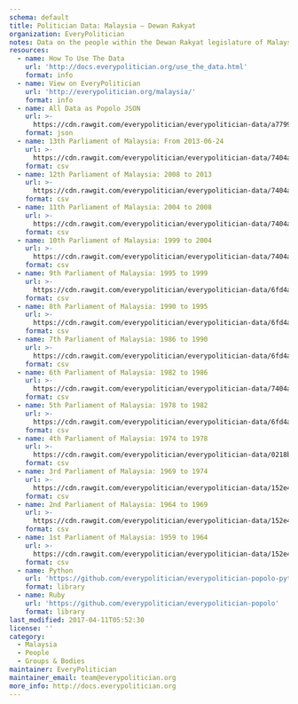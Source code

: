 ```yaml
---
schema: default
title: Politician Data: Malaysia — Dewan Rakyat
organization: EveryPolitician
notes: Data on the people within the Dewan Rakyat legislature of Malaysia.
resources:
  - name: How To Use The Data
    url: 'http://docs.everypolitician.org/use_the_data.html'
    format: info
  - name: View on EveryPolitician
    url: 'http://everypolitician.org/malaysia/'
    format: info
  - name: All Data as Popolo JSON
    url: >-
      https://cdn.rawgit.com/everypolitician/everypolitician-data/a7799ec0bd0efc74d0489f07795505be6c94e69b/data/Malaysia/Dewan_Rakyat/ep-popolo-v1.0.json
    format: json
  - name: 13th Parliament of Malaysia: From 2013-06-24
    url: >-
      https://cdn.rawgit.com/everypolitician/everypolitician-data/7404ae0108a746d7ff8925d2c8f04de4495105fa/data/Malaysia/Dewan_Rakyat/term-13.csv
    format: csv
  - name: 12th Parliament of Malaysia: 2008 to 2013
    url: >-
      https://cdn.rawgit.com/everypolitician/everypolitician-data/7404ae0108a746d7ff8925d2c8f04de4495105fa/data/Malaysia/Dewan_Rakyat/term-12.csv
    format: csv
  - name: 11th Parliament of Malaysia: 2004 to 2008
    url: >-
      https://cdn.rawgit.com/everypolitician/everypolitician-data/7404ae0108a746d7ff8925d2c8f04de4495105fa/data/Malaysia/Dewan_Rakyat/term-11.csv
    format: csv
  - name: 10th Parliament of Malaysia: 1999 to 2004
    url: >-
      https://cdn.rawgit.com/everypolitician/everypolitician-data/7404ae0108a746d7ff8925d2c8f04de4495105fa/data/Malaysia/Dewan_Rakyat/term-10.csv
    format: csv
  - name: 9th Parliament of Malaysia: 1995 to 1999
    url: >-
      https://cdn.rawgit.com/everypolitician/everypolitician-data/6fd4a2f9b71600742c6562532b91823cc509cea9/data/Malaysia/Dewan_Rakyat/term-9.csv
    format: csv
  - name: 8th Parliament of Malaysia: 1990 to 1995
    url: >-
      https://cdn.rawgit.com/everypolitician/everypolitician-data/6fd4a2f9b71600742c6562532b91823cc509cea9/data/Malaysia/Dewan_Rakyat/term-8.csv
    format: csv
  - name: 7th Parliament of Malaysia: 1986 to 1990
    url: >-
      https://cdn.rawgit.com/everypolitician/everypolitician-data/6fd4a2f9b71600742c6562532b91823cc509cea9/data/Malaysia/Dewan_Rakyat/term-7.csv
    format: csv
  - name: 6th Parliament of Malaysia: 1982 to 1986
    url: >-
      https://cdn.rawgit.com/everypolitician/everypolitician-data/7404ae0108a746d7ff8925d2c8f04de4495105fa/data/Malaysia/Dewan_Rakyat/term-6.csv
    format: csv
  - name: 5th Parliament of Malaysia: 1978 to 1982
    url: >-
      https://cdn.rawgit.com/everypolitician/everypolitician-data/6fd4a2f9b71600742c6562532b91823cc509cea9/data/Malaysia/Dewan_Rakyat/term-5.csv
    format: csv
  - name: 4th Parliament of Malaysia: 1974 to 1978
    url: >-
      https://cdn.rawgit.com/everypolitician/everypolitician-data/0218b74d49ef1de85c7324e6b0b2389533c5bd82/data/Malaysia/Dewan_Rakyat/term-4.csv
    format: csv
  - name: 3rd Parliament of Malaysia: 1969 to 1974
    url: >-
      https://cdn.rawgit.com/everypolitician/everypolitician-data/152e44d59503d98fc58dc65c0a280da727ccdd17/data/Malaysia/Dewan_Rakyat/term-3.csv
    format: csv
  - name: 2nd Parliament of Malaysia: 1964 to 1969
    url: >-
      https://cdn.rawgit.com/everypolitician/everypolitician-data/152e44d59503d98fc58dc65c0a280da727ccdd17/data/Malaysia/Dewan_Rakyat/term-2.csv
    format: csv
  - name: 1st Parliament of Malaysia: 1959 to 1964
    url: >-
      https://cdn.rawgit.com/everypolitician/everypolitician-data/152e44d59503d98fc58dc65c0a280da727ccdd17/data/Malaysia/Dewan_Rakyat/term-1.csv
    format: csv
  - name: Python
    url: 'https://github.com/everypolitician/everypolitician-popolo-python'
    format: library
  - name: Ruby
    url: 'https://github.com/everypolitician/everypolitician-popolo'
    format: library
last_modified: 2017-04-11T05:52:30
license: ''
category:
  - Malaysia
  - People
  - Groups & Bodies
maintainer: EveryPolitician
maintainer_email: team@everypolitician.org
more_info: http://docs.everypolitician.org
---
```

